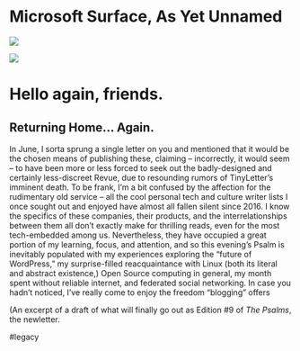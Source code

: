 # Microsoft Surface, As Yet Unnamed
![](Microsoft%20Surface,%20As%20Yet%20Unnamed/ae14a94e2dbd76fbe41317fa8b321a61.jpeg)

![](Microsoft%20Surface,%20As%20Yet%20Unnamed/688e7453d8e909814689fb1dbed21a02.jpeg)

# Hello again, friends.

## Returning Home... Again.
In June, I sorta sprung a single letter on you and mentioned that it would be the chosen means of publishing these, claiming – incorrectly, it would seem – to have been more or less forced to seek out the badly-designed and certainly less-discreet Revue, due to resounding rumors of TinyLetter’s imminent death. To be frank, I’m a bit confused by the affection for the rudimentary old service – all the cool personal tech and culture writer lists I once sought out and enjoyed have almost all fallen silent since 2016. I know the specifics of these companies, their products, and the interrelationships between them all don’t exactly make for thrilling reads, even for the most tech-embedded among us. Nevertheless, they have occupied a great portion of my learning, focus, and attention, and so this evening’s Psalm is inevitably populated with my experiences exploring the “future of WordPress,” my surprise-filled reacquaintance with Linux (both its literal and abstract existence,) Open Source computing in general, my month spent without reliable internet, and federated social networking. In case you hadn’t noticed, I’ve really come to enjoy the freedom “blogging” offers

(An excerpt of a draft of what will finally go out as Edition #9 of *The Psalms*, the newletter.

#legacy